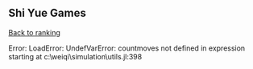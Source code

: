 ## Shi Yue Games

[Back to ranking](../../index.md)




Error: LoadError: UndefVarError: countmoves not defined
in expression starting at c:\weiqi\simulation\utils.jl:398




